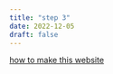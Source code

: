 ```yaml
---
title: "step 3"
date: 2022-12-05
draft: false
---
```


[how to make this website](miscellaneous/how%20to%20make%20this%20website.md)

